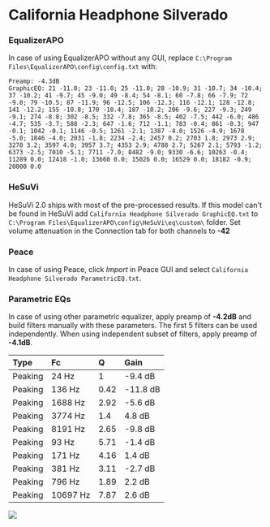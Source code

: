 # California Headphone Silverado

### EqualizerAPO
In case of using EqualizerAPO without any GUI, replace `C:\Program Files\EqualizerAPO\config\config.txt`
with:
```
Preamp: -4.3dB
GraphicEQ: 21 -11.0; 23 -11.0; 25 -11.0; 28 -10.9; 31 -10.7; 34 -10.4; 37 -10.2; 41 -9.7; 45 -9.0; 49 -8.4; 54 -8.1; 60 -7.8; 66 -7.9; 72 -9.0; 79 -10.5; 87 -11.9; 96 -12.5; 106 -12.3; 116 -12.1; 128 -12.8; 141 -12.2; 155 -10.8; 170 -10.4; 187 -10.2; 206 -9.6; 227 -9.3; 249 -9.1; 274 -8.8; 302 -8.5; 332 -7.8; 365 -8.5; 402 -7.5; 442 -6.0; 486 -4.7; 535 -3.7; 588 -2.3; 647 -1.6; 712 -1.1; 783 -0.4; 861 -0.3; 947 -0.1; 1042 -0.1; 1146 -0.5; 1261 -2.1; 1387 -4.0; 1526 -4.9; 1678 -5.0; 1846 -4.0; 2031 -1.8; 2234 -2.4; 2457 0.2; 2703 1.8; 2973 2.9; 3270 3.2; 3597 4.0; 3957 3.7; 4353 2.9; 4788 2.7; 5267 2.1; 5793 -1.2; 6373 -2.5; 7010 -5.1; 7711 -7.0; 8482 -9.0; 9330 -6.6; 10263 -0.4; 11289 0.0; 12418 -1.0; 13660 0.0; 15026 0.0; 16529 0.0; 18182 -0.9; 20000 0.0
```

### HeSuVi
HeSuVi 2.0 ships with most of the pre-processed results. If this model can't be found in HeSuVi add
`California Headphone Silverado GraphicEQ.txt` to `C:\Program Files\EqualizerAPO\config\HeSuVi\eq\custom\` folder.
Set volume attenuation in the Connection tab for both channels to **-42**

### Peace
In case of using Peace, click *Import* in Peace GUI and select `California Headphone Silverado ParametricEQ.txt`.

### Parametric EQs
In case of using other parametric equalizer, apply preamp of **-4.2dB** and build filters manually
with these parameters. The first 5 filters can be used independently.
When using independent subset of filters, apply preamp of **-4.1dB**.

| Type    | Fc       |    Q | Gain     |
|:--------|:---------|:-----|:---------|
| Peaking | 24 Hz    | 1    | -9.4 dB  |
| Peaking | 136 Hz   | 0.42 | -11.8 dB |
| Peaking | 1688 Hz  | 2.92 | -5.6 dB  |
| Peaking | 3774 Hz  | 1.4  | 4.8 dB   |
| Peaking | 8191 Hz  | 2.65 | -9.8 dB  |
| Peaking | 93 Hz    | 5.71 | -1.4 dB  |
| Peaking | 171 Hz   | 4.16 | 1.4 dB   |
| Peaking | 381 Hz   | 3.11 | -2.7 dB  |
| Peaking | 796 Hz   | 1.89 | 2.2 dB   |
| Peaking | 10697 Hz | 7.87 | 2.6 dB   |

![](https://raw.githubusercontent.com/jaakkopasanen/AutoEq/master/results/innerfidelity/sbaf-serious/California%20Headphone%20Silverado/California%20Headphone%20Silverado.png)